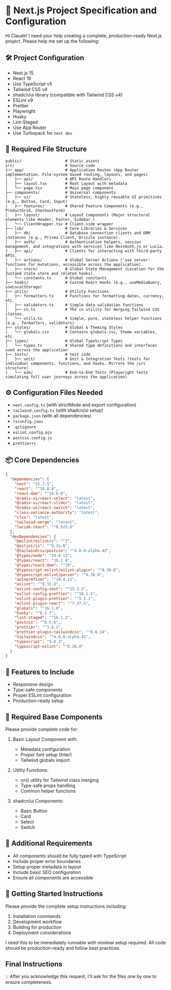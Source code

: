 # 🚀 Next.js Project Specification and Configuration

Hi Claude! I need your help creating a complete, production-ready Next.js project. Please help me set up the following:

## 🛠️ Project Configuration

- Next.js 15
- React 19
- Use TypeScript v5
- Tailwind CSS v4
- shadcn/ui library (compatible with Tailwind CSS v4)
- ESLint v9
- Prettier
- Playwright
- Husky
- Lint-Staged
- Use App Router
- Use Turbopack for `next dev`

## 📁 Required File Structure

```
public/                   # Static assets
src/                      # Source code
├── app/                  # Application Routes (App Router implementation. File-system based routing, layouts, and pages)
│   ├── api/              # API Route Handlers
│   ├── layout.tsx        # Root Layout with metadata
│   └── page.tsx          # Main page component
├── components/           # Universal components
│   ├── ui/               # Stateless, highly reusable UI primitives (e.g., Button, Card, Input)
│   ├── features/         # Shared Feature Components (e.g., ProductGrid, CheckoutForm)
│   ├── layout/           # Layout components (Major structural elements like Header, Footer, Sidebar.)
│   └── ClientWrapper.tsx # Client-side wrapper
├── lib/                  # Core Libraries & Services
│   ├── db/               # Database connection clients and ORM instances (e.g., Prisma Client, Drizzle instance).
│   ├── auth/             # Authentication helpers, session management, and integrations with services like NextAuth.js or Lucia.
│   ├── api/              # Clients for interacting with third-party APIs.
│   ├── actions/          # Global Server Actions ('use server' functions for mutations, accessible across the application).
│   ├── store/            # Global State Management (Location for the Zustand state store and related hooks).
│   └── constants.ts      # Global constants
├── hooks/                # Custom React Hooks (e.g., useMediaQuery, useLocalStorage)
├── utils/                # Utility Functions
│   ├── formatters.ts     # Functions for formatting dates, currency, etc.
│   ├── validators.ts     # Simple data validation functions
│   ├── cn.ts             # The cn utility for merging Tailwind CSS classes.
│   └── utils.ts          # Simple, pure, stateless helper functions (e.g., formatters, validators)
├── styles/               # Global & Theming Styles
│   └── globals.css       # Contains globals.css, theme variables, etc.
├── types/                # Global TypeScript Types
│   └── types.ts          # Shared type definitions and interfaces used across the application
├── tests/                # test code
│   ├── unit/             # Unit & Integration Tests (tests for individual components, functions, and hooks. Mirrors the /src structure)
│   └── e2e/              # End-to-End Tests (Playwright tests simulating full user journeys across the application)
```

## ⚙️ Configuration Files Needed

- `next.config.ts` (with strictMode and export configuration)
- `tailwind.config.ts` (with shadcn/ui setup)
- `package.json` (with all dependencies)
- `tsconfig.json`
- `.gitignore`
- `eslint.config.mjs`
- `postcss.config.js`
- `prettierrc`

## 📦 Core Dependencies

```json
{
  "dependencies": {
    "next": "15.3.5",
    "react": "^19.0.0",
    "react-dom": "^19.0.0",
    "@radix-ui/react-select": "latest",
    "@radix-ui/react-slider": "latest",
    "@radix-ui/react-switch": "latest",
    "class-variance-authority": "latest",
    "clsx": "latest",
    "tailwind-merge": "latest",
    "lucide-react": "^0.525.0"
  },
  "devDependencies": {
    "@eslint/eslintrc": "^3",
    "@eslint/js": "^9.31.0",
    "@tailwindcss/postcss": "^4.0.0-alpha.42",
    "@types/node": "24.0.13",
    "@types/react": "19.1.8",
    "@types/react-dom": "^19",
    "@typescript-eslint/eslint-plugin": "^8.36.0",
    "@typescript-eslint/parser": "^8.36.0",
    "autoprefixer": "^10.4.21",
    "eslint": "^9.31.0",
    "eslint-config-next": "^15.3.5",
    "eslint-config-prettier": "^10.1.5",
    "eslint-plugin-prettier": "^5.5.1",
    "eslint-plugin-react": "^7.37.5",
    "globals": "^16.3.0",
    "husky": "^9.1.7",
    "lint-staged": "^16.1.2",
    "postcss": "^8.5.6",
    "prettier": "^3.6.2",
    "prettier-plugin-tailwindcss": "^0.6.14",
    "tailwindcss": "^4.0.0-alpha.42",
    "typescript": "5.8.3",
    "typescript-eslint": "^8.36.0"
  }
}
```

## 🎨 Features to Include

- Responsive design
- Type-safe components
- Proper ESLint configuration
- Production-ready setup

## 🔧 Required Base Components

Please provide complete code for:

1. Basic Layout Component with:
   - Metadata configuration
   - Proper font setup (Inter)
   - Tailwind globals import

2. Utility Functions:
   - cn() utility for Tailwind class merging
   - Type-safe props handling
   - Common helper functions

3. shadcn/ui Components:
   - Basic Button
   - Card
   - Select
   - Switch

## 📝 Additional Requirements

- All components should be fully typed with TypeScript
- Include proper error boundaries
- Setup proper metadata in layout
- Include basic SEO configuration
- Ensure all components are accessible

## 🚦 Getting Started Instructions

Please provide the complete setup instructions including:

1. Installation commands
2. Development workflow
3. Building for production
4. Deployment considerations

I need this to be immediately runnable with minimal setup required. All code should be production-ready and follow best practices.

## Final Instructions

💡 After you acknowledge this request, I'll ask for the files one by one to ensure completeness.
